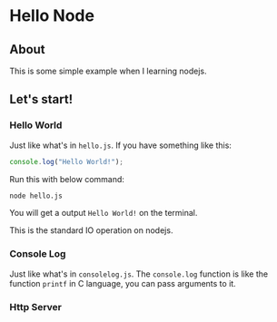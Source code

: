 # Hello Node

## About

This is some simple example when I learning nodejs.

## Let's start!

### Hello World

Just like what's in `hello.js`. If you have something like this:

```js
console.log("Hello World!");
```

Run this with below command:

```bash
node hello.js
```

You will get a output `Hello World!` on the terminal.

This is the standard IO operation on nodejs.

### Console Log

Just like what's in `consolelog.js`. The `console.log` function is like the function `printf` in C language, you can pass arguments to it.

### Http Server







